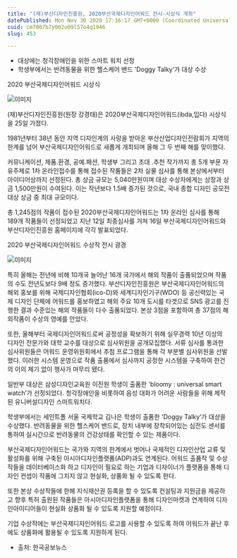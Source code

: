 ```yaml
---
title: "(재)부산디자인진흥원, 2020부산국제디자인어워드 전시·시상식 개최"
datePublished: Mon Nov 30 2020 17:16:17 GMT+0000 (Coordinated Universal Time)
cuid: cm7007b7y002u09l57o4q1946
slug: 453

---
```



- 대상에는 청각장애인을 위한 스마트 워치 선정
- 학생부에서는 반려동물을 위한 헬스케어 밴드 'Doggy Talky‘가 대상 수상

2020 부산국제디자인어워드 시상식

![이미지](https://cdn.hashnode.com/res/hashnode/image/upload/v1739249424565/1c5c356a-b387-4025-aa7e-3729ee590022.jpeg)

(재)부산디자인진흥원(원장 강경태)은 2020부산국제디자인어워드(ibda,입다) 시상식을 25일 가졌다.

1981년부터 38년 동안 지역 디자인계의 사랑을 받아온 부산산업디자인전람회가 지역의 한계를 넘어 부산국제디자인어워드로 새롭게 개최되며 올해 그 두 번째 해를 맞이했다.

커뮤니케이션, 제품․환경, 공예․패션, 학생부 그리고 초대 ․추천 작가까지 총 5개 부문 자유주제로 1차 온라인접수를 통해 접수된 작품들은 2차 실물 심사를 통해 본상에서부터 아이디어상까지 선정된다. 총 상금 규모는 5,040만원이며 대상 수상자에게는 상장과 상금 1,500만원이 수여된다. 이는 작년보다 1.5배 증가된 것으로, 국내 종합 디자인 공모전 대상 상금 중 최대 규모이다.

총 1,245점의 작품이 접수된 2020부산국제디자인어워드는 1차 온라인 심사를 통해 189개 작품들이 선정되었고 지난 12일 최종심사를 거쳐 16일 부산국제디자인어워드와 부산디자인진흥원 홈페이지에 각각 발표되었다.

2020 부산국제디자인어워드 수상작 전시 광경

![이미지](https://cdn.hashnode.com/res/hashnode/image/upload/v1739249426335/86793557-3549-4d15-a623-522a3e340cc1.jpeg)

특히 올해는 전년에 비해 10개국 늘어난 16개 국가에서 해외 작품이 출품되었으며 작품의 수도 전년도보다 9배 정도 증가했다. 부산디자인진흥원은 부산국제디자인어워드의 해외 홍보를 위해 국제디자인협회(ico-D)와 세계디자인기구(WDO) 등 공신력있는 국제 디자인 단체에 어워드를 홍보하였고 해외 주요 10개 도시를 타겟으로 SNS 광고를 진행한 결과 수준있는 해외 작품들이 다수 출품되었다. 본상 3점을 포함하여 총 37점의 해외작품이 수상의 영예를 안았다.

또한, 올해부터 국제디자인어워드로써 공정성을 확보하기 위해 실무경력 10년 이상의 디자인 전문가와 대학 교수를 대상으로 심사위원을 공개모집했다. 서류 심사를 통과한 심사위원들은 어워드 운영위원회에서 추첨 프로그램을 통해 각 부분별 심사위원을 선발했다. 이러한 시스템 운영으로 작품 출품에서 심사까지 공정한 시스템을 구축하여 한건의 이의 제기 없이 행사가 마무리 됐다.

일반부 대상은 삼성디자인교육원 이진원 학생이 출품한 'bloomy : universal smart watch’가 선정되었다. 청각장애인을 비롯하여 음성 대화가 어려운 사람들을 위해 제작된 유니버설디자인 스마트워치다.

학생부에서는 세인트폴 서울 국제학교 김나은 학생이 출품한 'Doggy Talky‘가 대상을 수상했다. 반려동물을 위한 헬스케어 밴드로, 장치 내부에 장착되어있는 심전도 센서를 통하여 실시간으로 반려동물의 건강상태를 확인할 수 있는 제품이다.

부산국제디자인어워드는 국가와 지역의 한계에서 벗어나 국제적인 디자인산업 교류 및 활성화를 위해 구축된 아시아디자인플랫폼(ADP)과도 연계된다. 어워드 출품작 및 수상작들을 데이터베이스화 하고 디자인이 필요로 하는 기업과 디자이너가 플랫폼을 통해 디자인 컨셉이 작품에 그치지 않고 현실화, 상품화 될 수 있도록 한다.

또한 본상 수상작들에 한해 지식재산권 등록을 할 수 있도록 컨설팅과 지원금을 제공하고 향후 특허 출원된 작품들은 아시아디자인플랫폼을 통해 디자인마켓과 연계하여 디자인아이디어들이 현실화 상품화 될 수 있도록 지원할 예정이다.

기업 수상작에는 부산국제디자인어워드 로고를 사용할 수 있도록 하여 어워드가 끝난 후에도 상품화에 활용될 수 있도록 지원하게 된다.

* 출처: 한국공보뉴스